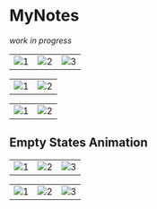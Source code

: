 # MyNotes

*work in progress*

<table>
  <tr>
    <td> <img src="https://user-images.githubusercontent.com/77066408/182004685-29147122-b8de-41ce-bf6e-4d066ad0a4f4.png"  alt="1" ></td>
    <td> <img src="https://user-images.githubusercontent.com/77066408/181923797-b6b8f06f-c3fe-4ebc-a68a-6b7877c52d93.png"  alt="2" ></td>
     <td> <img src="https://user-images.githubusercontent.com/77066408/181925581-b6bc6229-bb31-4359-ba81-7f2b6742b8ae.png"  alt="3" ></td>
  </tr> 
</table>

<table>
  <tr>
    <td> <img src="https://user-images.githubusercontent.com/77066408/182004632-4437e848-f3c5-4598-b54d-7d5d9079f7ab.png"  alt="1" ></td>
    <td> <img src="https://user-images.githubusercontent.com/77066408/182026653-6de81571-c138-4e8d-976c-d654e7fb3b2d.png"  alt="2" ></td>
     
  </tr> 
</table>



<table>
  <tr>
    <td> <img src="https://user-images.githubusercontent.com/77066408/182004533-025421bf-f57f-4ad8-a284-1ed10c4c80dd.png"  alt="1" ></td>
    <td> <img src="https://user-images.githubusercontent.com/77066408/181376437-e8587127-f07c-43d9-ba79-f264a7c8ce01.png"  alt="2" ></td>
  </tr> 
</table>

## Empty States Animation
<table>
  <tr>
    <td> <img src="https://user-images.githubusercontent.com/77066408/182183448-9a11d56c-2cda-4130-a406-f0cf22f9677f.png"  alt="1" ></td>
    <td> <img src="https://user-images.githubusercontent.com/77066408/182183446-f51ee41c-307f-463e-82ed-a850141c8c7c.png"  alt="2" ></td>
     <td> <img src="https://user-images.githubusercontent.com/77066408/182183439-b80206bb-a2cb-4c21-891f-9eb1431e8448.png"  alt="3" ></td>
  </tr> 
</table>

<table>
  <tr>
    <td> <img src="https://user-images.githubusercontent.com/77066408/182186968-10c359ed-5f88-45e0-8176-35832202ac87.gif"  alt="1" ></td>
    <td> <img src="https://user-images.githubusercontent.com/77066408/182185580-513bed24-2a60-4d95-a2aa-4e04045e192e.gif"  alt="2" ></td>
     <td> <img src="https://user-images.githubusercontent.com/77066408/182186956-e808fcc6-26ab-4cea-8af1-215be4d8821d.gif"  alt="3" ></td>
  </tr> 
</table>




